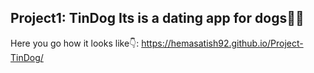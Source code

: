 Project1: 
TinDog Its is a dating app for dogs🐶🐾 
----------------------------------------
Here you go how it looks like👇:
https://hemasatish92.github.io/Project-TinDog/



